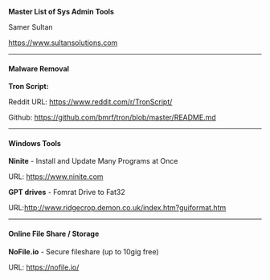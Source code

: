 **Master List of Sys Admin Tools**


Samer Sultan

https://www.sultansolutions.com


----
#### Malware Removal

**Tron Script:**

Reddit URL: https://www.reddit.com/r/TronScript/

Github: https://github.com/bmrf/tron/blob/master/README.md



----
#### Windows Tools

**Ninite**  - Install and Update Many Programs at Once

URL: https://www.ninite.com



**GPT drives** - Fomrat Drive to Fat32 

URL:http://www.ridgecrop.demon.co.uk/index.htm?guiformat.htm


----
#### Online File Share / Storage

**NoFile.io** - Secure fileshare (up to 10gig free)

URL: https://nofile.io/

